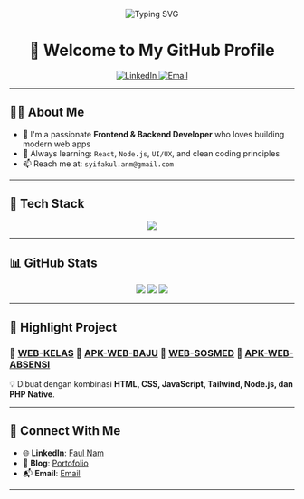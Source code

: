 <!-- Typing animation -->
<p align="center">
  <img src="https://readme-typing-svg.demolab.com?font=Fira+Code&duration=3000&pause=1000&color=00BFFF&center=true&vCenter=true&width=435&lines=Hi%2C+I'm+M+Syifaul+Anam!;Frontend+Developer;Backend+Developer;Always+Learning+and+Building" alt="Typing SVG" />
</p>

<h1 align="center">👋 Welcome to My GitHub Profile</h1>

<p align="center">
  <a href="https://www.linkedin.com/in/faul-nam-646965259" target="_blank">
    <img alt="LinkedIn" src="https://img.shields.io/badge/LinkedIn-blue?style=flat-square&logo=linkedin" />
  </a>
  <a href="mailto:syifakul.anm@gmail.com">
    <img alt="Email" src="https://img.shields.io/badge/Gmail-red?style=flat-square&logo=gmail&logoColor=white" />
  </a>
</p>

---

## 👨‍💻 About Me

- 💼 I'm a passionate **Frontend & Backend Developer** who loves building modern web apps
- 🌱 Always learning: `React`, `Node.js`, `UI/UX`, and clean coding principles
- 📫 Reach me at: `syifakul.anm@gmail.com`

---

## 🚀 Tech Stack

<p align="center">
  <img src="https://skillicons.dev/icons?i=html,css,js,react,tailwind,nodejs,express,mongodb,mysql,figma,git,github,vscode" />
</p>

---

## 📊 GitHub Stats

<p align="center">
  <img src="https://github-readme-stats.vercel.app/api?username=faulnam&show_icons=true&theme=transparent" />
  <img src="https://github-readme-streak-stats.herokuapp.com/?user=faulnam&theme=transparent" />
  <img src="https://github-readme-stats.vercel.app/api/top-langs/?username=faulnam&layout=compact&theme=transparent" />
</p>

---

## 📌 Highlight Project

### 🔗 [WEB-KELAS](https://faulnam.github.io/WEB-KELAS) 🔗 [APK-WEB-BAJU](https://github.com/faulnam/Aplikasi-Web-Baju)  🔗 [WEB-SOSMED](https://faulnam.github.io/catatansemenit/ctsemenit) 🔗 [APK-WEB-ABSENSI](https://faulnam.github.io/APK-WEB-ABSENSI)
💡 Dibuat dengan kombinasi **HTML, CSS, JavaScript, Tailwind, Node.js, dan PHP Native**.


---

## 🔗 Connect With Me

- 🌐 **LinkedIn**: [Faul Nam](https://www.linkedin.com/in/faul-nam-646965259)
- 📝 **Blog**: [Portofolio](https://faulnam.github.io/WEB-KELAS)
- 📬 **Email**: [Email](syifakul.anm@gmail.com)

---

